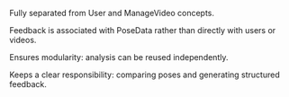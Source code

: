 Fully separated from User and ManageVideo concepts.

Feedback is associated with PoseData rather than directly with users or videos.

Ensures modularity: analysis can be reused independently.

Keeps a clear responsibility: comparing poses and generating structured feedback.